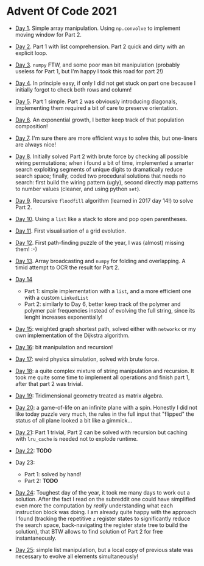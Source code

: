 # Advent Of Code 2021

* [Day 1](Day01.ipynb). Simple array manipulation. Using `np.convolve` to implement moving window for Part 2.

* [Day 2](Day02.ipynb). Part 1 with list comprehension. Part 2 quick and dirty with an explicit loop.

* [Day 3](Day03.ipynb). `numpy` FTW, and some poor man bit manipulation (probably useless for Part 1, but I'm happy I took this road for part 2!)

* [Day 4](Day04.ipynb). In principle easy, if only I did not get stuck on part one because I initially forgot to check both rows and column!

* [Day 5](Day05.ipynb). Part 1 simple. Part 2 was obviously introducing diagonals, implementing them required a bit of care to preserve orientation.

* [Day 6](Day06.ipynb). An exponential growth, I better keep track of that population composition!

* [Day 7](Day07.ipynb). I'm sure there are more efficient ways to solve this, but one-liners are always nice!

* [Day 8](Day08.ipynb). Initially solved Part 2 with brute force by checking all possible wiring permutations; when i found a bit of time, implemented a smarter search exploiting segments of unique digits to dramatically reduce search space; finally, coded two procedural solutions that needs no search: first build the wiring pattern (ugly), second directly map patterns to number values (cleaner, and using python `set`).

* [Day 9](Day09.ipynb). Recursive `floodfill` algorithm (learned in 2017 day 14!) to solve Part 2.

* [Day 10](Day10.ipynb). Using a `list` like a stack to store and pop open parentheses.

* [Day 11](Day11.ipynb). First visualisation of a grid evolution.

* [Day 12](Day12.ipynb). First path-finding puzzle of the year, I was (almost) missing them! :-)

* [Day 13](Day13.ipynb). Array broadcasting and `numpy` for folding and overlapping. A timid attempt to OCR the result for Part 2.

* [Day 14](Day14.ipynb)
   * Part 1: simple implementation with a `list`, and a more efficient one with a custom `LinkedList`
   * Part 2: similarly to Day 6, better keep track of the polymer and polymer pair frequencies instead of evolving the full string, since its lenght increases exponentially!
   
* [Day 15](Day15.ipynb): weighted graph shortest path, solved either with `networkx` or my own implementation of the Dijkstra algorithm.

* [Day 16](Day16.ipynb): bit manipulation and recursion!

* [Day 17](Day17.ipynb): weird physics simulation, solved with brute force.

* [Day 18](Day18.ipynb): a quite complex mixture of string manipulation and recursion. It took me quite some time to implement all operations and finish part 1, after that part 2 was trivial.

* [Day 19](Day19.ipynb): Tridimensional geometry treated as matrix algebra.

* [Day 20](Day20.ipynb): a game-of-life on an infinite plane with a spin. Honestly I did not like today puzzle very much, the rules in the full input  that "flipped" the status of all plane looked a bit like a gimmick... 

* [Day 21](Day21.ipynb): Part 1 trivial, Part 2 can be solved with recursion but caching with `lru_cache` is needed not to explode runtime.

* [Day 22](): **TODO**

* Day 23:
   * Part 1: solved by hand!
   * Part 2: **TODO**

* [Day 24](Day24.ipynb): Toughest day of the year, it took me many days to work out a solution. After the fact I read on the subreddit one could have simplified even more the computation by _really_ understanding what each instruction block was doing. I am already quite happy with the approach I found (tracking the repetitive `z` register states to significantly reduce the search space, back-navigating the register state tree to build the solution), that BTW allows to find solution of Part 2 for free instantaneously.

* [Day 25](Day25.ipynb): simple list manipulation, but a local copy of previous state was necessary to evolve all elements simultaneously!
